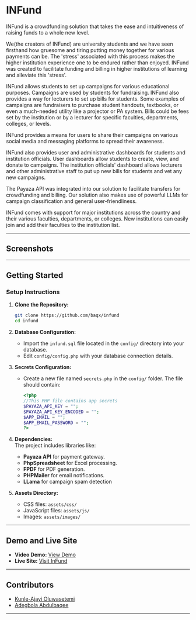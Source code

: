 
# INFund  

INFund is a crowdfunding solution that takes the ease and intuitiveness of
raising funds to a whole new level. 

We(the creators of INFund) are university 
students and we have seen firsthand how gruesome and tiring putting money 
together for various payments can be. The 'stress' associated with this process makes the higher institution experience one to be endured rather than enjoyed. INFund was created to facilitate funding 
and billing in higher institutions of learning and alleviate this 'stress'.

INFund allows students to set up campaigns for various educational
purposes. Campaigns are used by students for fundraising. INFund also provides a way
for lecturers to set up bills for students. Some examples of campaigns are fundraisers to purchase student handouts, textbooks, or even a much-needed utility like a projector or PA system. Bills could be fees set by the institution or by a lecturer for specific faculties, departments, colleges, or levels.

INFund provides a means for users to share their campaigns on various social media and messaging platforms to spread their awareness.

INFund also provides user and administrative dashboards for students and institution officials. User dashboards allow students to create, view, and donate to campaigns. The institution officials' dashboard allows lecturers and other administrative staff to put up new bills for students and vet any new campaigns. 

The Payaza API was integrated into our 
solution to facilitate transfers for crowdfunding and billing. Our solution also makes use of powerful LLMs for campaign classification and general
user-friendliness. 

INFund comes with support for major institutions across the country and their 
various faculties, departments, or colleges. New institutions can easily join and add
their faculties to the institution list.  

---

## Screenshots  



---

## Getting Started  

### Setup Instructions  

1. **Clone the Repository:**  
   ```bash  
   git clone https://github.com/baqx/infund  
   cd infund  
   ```  

2. **Database Configuration:**  
   - Import the `infund.sql` file located in the `config/` directory into your database.  
   - Edit `config/config.php` with your database connection details.  

3. **Secrets Configuration:**  
   - Create a new file named `secrets.php` in the `config/` folder. The file should contain:  
     ```php  
     <?php  
     //This PHP file contains app secrets  
     $PAYAZA_API_KEY = "";  
     $PAYAZA_API_KEY_ENCODED = "";  
     $APP_EMAIL = "";  
     $APP_EMAIL_PASSWORD = "";  
     ?>  
     ```  

4. **Dependencies:**  
   The project includes libraries like:  
   - **Payaza API** for payment gateway.
   - **PhpSpreadsheet** for Excel processing.  
   - **FPDF** for PDF generation.  
   - **PHPMailer** for email notifications.
   - **LLama** for campaign spam detection  

5. **Assets Directory:**  
   - CSS files: `assets/css/`  
   - JavaScript files: `assets/js/`  
   - Images: `assets/images/`  

---

## Demo and Live Site  

- **Video Demo:** [View Demo](https://youtu.be/lnqa2pvBSVY?si=0pysg6_-xXFkQITd)  
- **Live Site:** [Visit InFund](https://infund.rf.gd)  

---

## Contributors  

- [Kunle-Ajayi Oluwasetemi](https://github.com/johnojure)  
- [Adegbola Abdulbaqee](https://github.com/baqx)  

---
